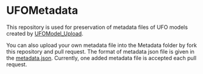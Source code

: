 # UFOMetadata
This repository is used for preservation of metadata files of UFO models created by [UFOModel_Upload](https://github.com/ThanosWang/UFOManager).

You can also upload your own metadata file into the Metadata folder by fork this repository and pull request. The format of metadata json file is given in the [metadata.json](https://github.com/ThanosWang/UFOModel_Metadata_Preservation/blob/main/metadata.json). Currently, one added metadata file is accepted each pull request.
